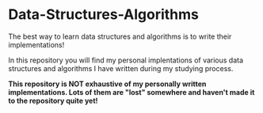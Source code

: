 # Data-Structures-Algorithms

The best way to learn data structures and algorithms is to write their implementations!

In this repository you will find my personal implentations of various data structures and algorithms I have written during my studying process.

**This repository is NOT exhaustive of my personally written implementations. Lots of them are "lost" somewhere and haven't made it to the repository quite yet!**
